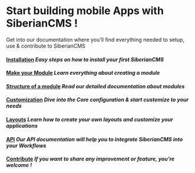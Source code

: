 # Start building mobile Apps with SiberianCMS !


Get into our documentation where you'll find everything needed to setup, use & contribute to SiberianCMS

#### [Installation](documentation#installation) *Easy steps on how to install your first SiberianCMS*

#### [Make your Module](module) *Learn everything about creating a module*

#### [Structure of a module](module#structure) *Read our detailed documentation about modules*

#### [Customization](module/core-inheritance) *Dive into the Core configuration & start customize to your needs*

#### [Layouts](layout) *Learn how to create your own layouts and customize your applications*

#### [API](api) *Our API documentation will help you to integrate SiberianCMS into your Workflows*

#### [Contribute](contribute) *If you want to share any improvement or feature, you're welcome !*